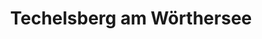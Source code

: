 ---
title: Techelsberg am Wörthersee
url: /techelsberg-am-woerthersee/
latitude: 46.634
longitude: 14.11
---
